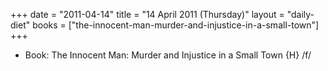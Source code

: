 +++
date = "2011-04-14"
title = "14 April 2011 (Thursday)"
layout = "daily-diet"
books = ["the-innocent-man-murder-and-injustice-in-a-small-town"]
+++


* Book: The Innocent Man: Murder and Injustice in a Small Town {H} /f/